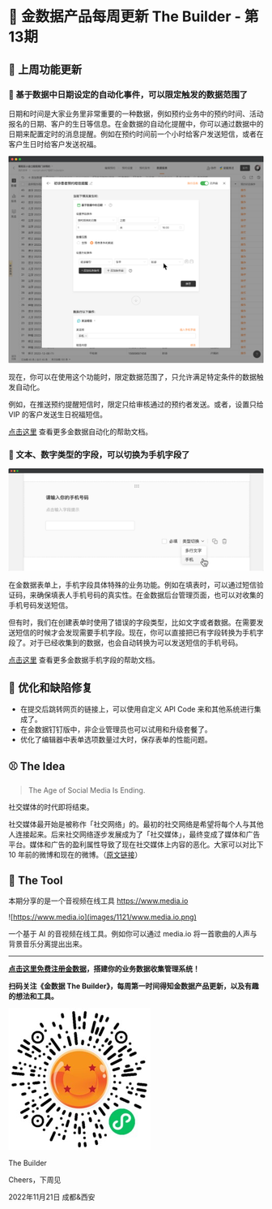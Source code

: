 # 🧩 金数据产品每周更新 The Builder - 第13期

## 🎉 上周功能更新

### 📆 基于数据中日期设定的自动化事件，可以限定触发的数据范围了

日期和时间是大家业务里非常重要的一种数据，例如预约业务中的预约时间、活动报名的日期、客户的生日等信息。在金数据的自动化提醒中，你可以通过数据中的日期来配置定时的消息提醒。例如在预约时间前一个小时给客户发送短信，或者在客户生日时给客户发送祝福。

![scope-condition-in-scheduled-trigger.png](images/1121/scope-condition-in-scheduled-trigger.png)

现在，你可以在使用这个功能时，限定数据范围了，只允许满足特定条件的数据触发自动化。

例如，在推送预约提醒短信时，限定只给审核通过的预约者发送。或者，设置只给 VIP 的客户发送生日祝福短信。

[点击这里](https://jinshuju.net/help/articles/automation) 查看更多金数据自动化的帮助文档。

### 📱 文本、数字类型的字段，可以切换为手机字段了

![convert-to-mobile.png](images/1121/convert-to-mobile.png)

在金数据表单上，手机字段具体特殊的业务功能。例如在填表时，可以通过短信验证码，来确保填表人手机号码的真实性。在金数据后台管理页面，也可以对收集的手机号码发送短信。

但有时，我们在创建表单时使用了错误的字段类型，比如文字或者数据。在需要发送短信的时候才会发现需要手机字段。现在，你可以直接把已有字段转换为手机字段了。对于已经收集到的数据，也会自动转换为可以发送短信的手机号码。

[点击这里](https://jinshuju.net/help/articles/phone) 查看更多金数据手机字段的帮助文档。

## 🎊 优化和缺陷修复

* 在提交后跳转网页的链接上，可以使用自定义 API Code 来和其他系统进行集成了。
* 在金数据钉钉版中，非企业管理员也可以试用和升级套餐了。
* 优化了编辑器中表单选项数量过大时，保存表单的性能问题。

## ⚾️ The Idea

> The Age of Social Media Is Ending.

社交媒体的时代即将结束。

社交媒体最开始是被称作「社交网络」的。最初的社交网络是希望将每个人与其他人连接起来。后来社交网络逐步发展成为了「社交媒体」，最终变成了媒体和广告平台。媒体和广告的盈利属性导致了现在社交媒体上内容的恶化。大家可以对比下 10 年前的微博和现在的微博。（[原文链接](https://www.theatlantic.com/technology/archive/2022/11/twitter-facebook-social-media-decline/672074/)）

## 🎾 The Tool

本期分享的是一个音视频在线工具 https://www.media.io

![https://www.media.io](images/1121/www.media.io.png)

一个基于 AI 的音视频在线工具。例如你可以通过 media.io 将一首歌曲的人声与背景音乐分离提出出来。

---

__[点击这里免费注册金数据](https://jinshuju.net/?utm_campaign=the_builder&utm_medium=social&utm_source=github)，搭建你的业务数据收集管理系统！__

__扫码关注《金数据 The Builder》，每周第一时间得知金数据产品更新，以及有趣的想法和工具。__

![QRCode](images/miniprogram_qrcode.jpeg)

The Builder

Cheers，下周见

2022年11月21日 成都&西安
